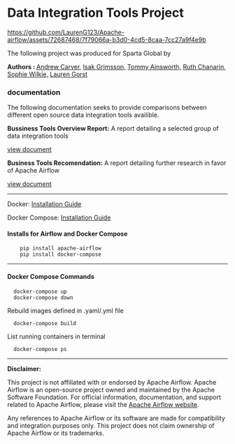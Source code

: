 # Data Integration Tools Project

https://github.com/LaurenG123/Apache-airflow/assets/72687468/7f79066a-b3d0-4cd5-8caa-7cc27a9f4e9b


The following project was produced for Sparta Global by 


<b> Authors : </b>
<a href= "https://github.com/andyc2901">Andrew Carver,</a>
<a href= "https://github.com/IsakGrimsson">Isak Grimsson,</a>
<a href= "https://github.com/tommyainsworth">Tommy Ainsworth,</a>
<a href= "https://github.com/ruthChanarin">Ruth Chanarin,</a>
<a href= "https://github.com/wilkiesophie">Sophie Wilkie,</a>
<a href= "https://github.com/LaurenG123">Lauren Gorst</a>


### documentation

The following documentation seeks to provide comparisons between different open source data integration tools availible.

<b>Bussiness Tools Overview Report:</b> A report detailing a selected group of data integration tools

<a href= "https://docs.google.com/document/d/1eB6-j7ImH06Q_KtI_HebA7Kt_hJ_o6xMyKk9Uc8jKjA/edit?usp=sharing">view document</a>

<b>Business Tools Recomendation:</b> A report detailing further research in favor of Apache Airflow


<a href= "https://docs.google.com/document/d/1HfJt76uI8ZiiWN-0nAwIEE043KLQRX_b0qllPqRUEGo/edit#heading=h.gjdgxs">view document</a>

***

Docker: [Installation Guide](https://docs.docker.com/get-docker/)

Docker Compose: [Installation Guide](https://docs.docker.com/compose/install/)

#### Installs for Airflow and Docker Compose
        
        pip install apache-airflow
        pip install docker-compose


***

#### Docker Compose Commands

      docker-compose up
      docker-compose down

Rebuild images defined in .yaml/.yml file

      docker-compose build

List running containers in terminal

      docker-compose ps

***


**Disclaimer:**

This project is not affiliated with or endorsed by Apache Airflow. Apache Airflow is an open-source project owned and maintained by the Apache Software Foundation. For official information, documentation, and support related to Apache Airflow, please visit the [Apache Airflow website](https://airflow.apache.org/).

Any references to Apache Airflow or its software are made for compatibility and integration purposes only. This project does not claim ownership of Apache Airflow or its trademarks.

